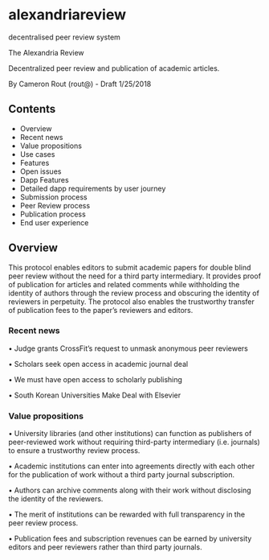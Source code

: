 # alexandriareview
decentralised peer review system

The Alexandria Review
 
 Decentralized peer review and publication of academic articles.
 
 By Cameron Rout (rout@) - Draft 1/25/2018
 
## Contents

- Overview
- Recent news
- Value propositions
- Use cases
- Features
- Open issues
- Dapp Features
- Detailed dapp requirements by user journey
- Submission process
- Peer Review process
- Publication process
- End user experience
 
## Overview

This protocol enables editors to submit academic papers for double blind peer review without the need for a third party intermediary. It provides proof of publication for articles and related comments while withholding the identity of authors through the review process and obscuring the identity of reviewers in perpetuity. The protocol also enables the trustworthy transfer of publication fees to the paper’s reviewers and editors.

### Recent news

• Judge grants CrossFit’s request to unmask anonymous peer reviewers

• Scholars seek open access in academic journal deal

• We must have open access to scholarly publishing

• South Korean Universities Make Deal with Elsevier

### Value propositions

• University libraries (and other institutions) can function as publishers of peer-reviewed work without requiring third-party intermediary (i.e. journals) to ensure a trustworthy review process.

• Academic institutions can enter into agreements directly with each other for the publication of work without a third party journal subscription.

• Authors can archive comments along with their work without disclosing the identity of the reviewers.

• The merit of institutions can be rewarded with full transparency in the peer review process.

• Publication fees and subscription revenues can be earned by university editors and peer reviewers rather than third party journals.
